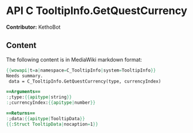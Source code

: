 # API C TooltipInfo.GetQuestCurrency

**Contributor:** KethoBot

## Content

The following content is in MediaWiki markdown format:

```mediawiki
{{wowapi|t=a|namespace=C_TooltipInfo|system=TooltipInfo}}
Needs summary.
 data = C_TooltipInfo.GetQuestCurrency(type, currencyIndex)

==Arguments==
:;type:{{apitype|string}}
:;currencyIndex:{{apitype|number}}

==Returns==
:;data:{{apitype|TooltipData}}
{{:Struct TooltipData|nocaption=1}}
```